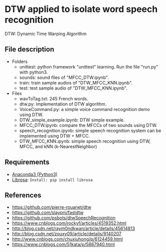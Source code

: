 # DTW applied to isolate word speech recognition
DTW: Dynamic Time Warping Algorithm

## File description
* Folders
  * unittest: python framework "unittest" learning. Run the file "run.py" with python3.
  * sounds: sound files of "MFCC_DTW.ipynb".
  * train: train sample audios of "DTW_MFCC_KNN.ipynb".
  * test: test sample audio of "DTW_MFCC_KNN.ipynb".
* Files
  * wavToTag.txt: 245 French words.
  * dtw.py: implementation of DTW algorithm.
  * VoiceCommand.py: a simple voice command recognition demo using DTW. 
  * DTW_simple_example.ipynb: DTW simple example.
  * MFCC_DTW.ipynb: compare the MFCCs of two sounds using DTW.
  * speech_recognition.ipynb: simple speech recognition system can be implemented using DTW + MFCC.
  * DTW_MFCC_KNN.ipynb: simple speech recognition using DTW, MFCC, and kNN (k-NearestNeighbor)
## Requirements
* [Anaconda3 (Python3)](https://www.anaconda.com/download)
* [Librosa](http://librosa.github.io/librosa): `Install: pip install librosa`

## References
* https://github.com/pierre-rouanet/dtw
* https://github.com/slaypni/fastdtw
* https://github.com/psbots/dtwSpeechRecognition
* https://www.cnblogs.com/rockyf/articles/4519352.html
* http://blog.csdn.net/raym0ndkwan/article/details/45614813
* http://blog.csdn.net/zouxy09/article/details/9140207
* http://www.cnblogs.com/chuxiuhong/p/6124459.html
* https://www.cnblogs.com/51kata/p/5887940.html
